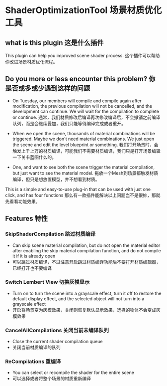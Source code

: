 # ShaderOptimizationTool 场景材质优化工具

## what is this plugin 这是什么插件

This plugin can help you improved scene shader process.
这个插件可以帮助你改进场景材质优化流程。

## Do you more or less encounter this problem? 你是否或多或少遇到这样的问题

- On Tuesday, our members will compile and compile again after modification, the previous compilation will not be cancelled, and the development can continue. We will wait for the compilation to complete or continue.
    通常，我们材质修改后编译再次修改编译后，不会撤销之前编译队列，而是会继续叠加，我们只能等待编译完成或者重开。

- When we open the scene, thousands of material combinations will be triggered. Maybe we don't need material combinations. We just open the scene and edit the level blueprint or something.
    我们打开场景时，会触发上千上万的材质编译，可能我们不需要材质编译，我们只是打开场景编辑一下关卡蓝图什么的。

- One, and want to see both the scene trigger the material compilation, but just want to see the material model.
    拖放一个Mesh到场景都触发材质编译，但只是想放置模型，并不想看到材质。

This is a simple and easy-to-use plug-in that can be used with just one click, and has four functions
那么有一款插件能解决以上问题岂不是很妙，那就先看看功能效果。

## Features 特性

### SkipShaderCompilation 跳过材质编译

- Can skip scene material compilation, but do not open the material editor after enabling the skip material compilation function, and do not compile it if it is already open
- 可以跳过材质编译，不过注意开启跳过材质编译功能后不要打开材质编辑器，已经打开也不要编译

### Switch Lembert View 切换灰模显示

- Turn on to turn the scene into a grayscale effect, turn it off to restore the default display effect, and the selected object will not turn into a grayscale effect
- 开启将场景变为灰模效果，关闭则恢复默认显示效果，选择的物体不会变成灰模效果

### CancelAllCompilations 关闭当前未编译队列

- Close the current shader compilation queue
- 关闭当前材质编译的队列

### ReCompilations 重编译

- You can select or recompile the shader for the entire scene
- 可以选择或者将整个场景的材质重新编译